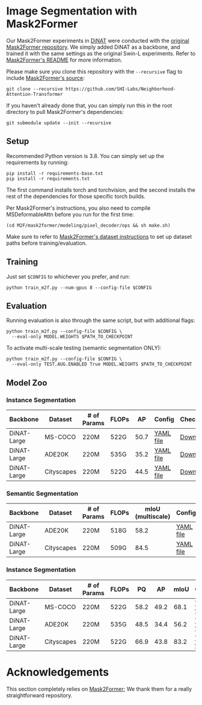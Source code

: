 # Image Segmentation with Mask2Former

Our Mask2Former experiments in [DiNAT](https://arxiv.org/abs/2209.15001) were conducted with the [original Mask2Former repository](https://github.com/facebookresearch/Mask2Former).
We simply added DiNAT as a backbone, and trained it with the same settings as the original Swin-L experiments.
Refer to [Mask2Former's README](M2F/README.md) for more information.

Please make sure you clone this repository with the `--recursive` flag to include [Mask2Former's source](https://github.com/facebookresearch/Mask2Former):
```shell
git clone --recursive https://github.com/SHI-Labs/Neighborhood-Attention-Transformer
```
If you haven't already done that, you can simply run this in the root directory to pull Mask2Former's dependencies:
```shell
git submodule update --init --recursive
```

## Setup
Recommended Python version is 3.8.
You can simply set up the requirements by running:
```shell
pip install -r requirements-base.txt
pip install -r requirements.txt
```
The first command installs torch and torchvision, and the second installs the rest of the dependencies for those specific torch builds.

Per Mask2Former's instructions, you also need to compile MSDeformableAttn before you run for the first time:
```shell
(cd M2F/mask2former/modeling/pixel_decoder/ops && sh make.sh)
```

Make sure to refer to [Mask2Former's dataset instructions](M2F/datasets/README.md) to set up dataset paths before training/evaluation.

## Training
Just set `$CONFIG` to whichever you prefer, and run:
```
python train_m2f.py --num-gpus 8 --config-file $CONFIG
```

## Evaluation
Running evaluation is also through the same script, but with additional flags:
```
python train_m2f.py --config-file $CONFIG \
  --eval-only MODEL.WEIGHTS $PATH_TO_CHECKPOINT
```

To activate multi-scale testing (semantic segmentation ONLY):
```
python train_m2f.py --config-file $CONFIG \
  --eval-only TEST.AUG.ENABLED True MODEL.WEIGHTS $PATH_TO_CHECKPOINT
```

## Model Zoo

### Instance Segmentation
| Backbone | Dataset | # of Params | FLOPs | AP | Config | Checkpoint |
|---|---|---|---|---|---|---|
| DiNAT-Large | MS-COCO | 220M | 522G | 50.7 | [YAML file](configs/coco/instance-segmentation/dinat/maskformer2_dinat_large_IN21k_384_bs16_100ep.yaml) | [Download](https://shi-labs.com/projects/dinat/checkpoints/m2f/mask2former_dinat_large_coco_instance.pth) |
| DiNAT-Large | ADE20K | 220M | 535G | 35.2 | [YAML file](configs/ade20k/instance-segmentation/dinat/maskformer2_dinat_large_IN21k_384_bs16_160k.yaml) | [Download](https://shi-labs.com/projects/dinat/checkpoints/m2f/mask2former_dinat_large_ade20k_instance.pth) |
| DiNAT-Large | Cityscapes | 220M | 522G | 44.5 | [YAML file](configs/cityscapes/instance-segmentation/dinat/maskformer2_dinat_large_IN21k_384_bs16_90k.yaml) | [Download](https://shi-labs.com/projects/dinat/checkpoints/m2f/mask2former_dinat_large_cityscapes_instance.pth) |

### Semantic Segmentation
| Backbone | Dataset | # of Params | FLOPs | mIoU (multiscale) | Config | Checkpoint |
|---|---|---|---|---|---|---|
| DiNAT-Large | ADE20K | 220M | 518G | 58.2 | [YAML file](configs/ade20k/semantic-segmentation/dinat/maskformer2_dinat_large_IN21k_384_bs16_160k.yaml) | [Download](https://shi-labs.com/projects/dinat/checkpoints/m2f/mask2former_dinat_large_ade20k_semantic.pth) |
| DiNAT-Large | Cityscapes | 220M | 509G | 84.5 | [YAML file](configs/cityscapes/semantic-segmentation/dinat/maskformer2_dinat_large_IN21k_384_bs16_90k.yaml) | [Download](https://shi-labs.com/projects/dinat/checkpoints/m2f/mask2former_dinat_large_cityscapes_semantic.pth) |


### Instance Segmentation
| Backbone | Dataset | # of Params | FLOPs | PQ | AP | mIoU | Config | Checkpoint |
|---|---|---|---|---|---|---|---|---|
| DiNAT-Large | MS-COCO | 220M | 522G | 58.2 | 49.2 | 68.1 | [YAML file](configs/coco/panoptic-segmentation/dinat/maskformer2_dinat_large_IN21k_384_bs16_100ep.yaml) | [Download](https://shi-labs.com/projects/dinat/checkpoints/m2f/mask2former_dinat_large_coco_panoptic.pth) |
| DiNAT-Large | ADE20K | 220M | 535G | 48.5 | 34.4 | 56.2 | [YAML file](configs/ade20k/panoptic-segmentation/dinat/maskformer2_dinat_large_IN21k_384_bs16_160k.yaml) | [Download](https://shi-labs.com/projects/dinat/checkpoints/m2f/mask2former_dinat_large_ade20k_panoptic.pth) |
| DiNAT-Large | Cityscapes | 220M | 522G | 66.9 | 43.8 | 83.2 | [YAML file](configs/cityscapes/panoptic-segmentation/dinat/maskformer2_dinat_large_IN21k_384_bs16_90k.yaml) | [Download](https://shi-labs.com/projects/dinat/checkpoints/m2f/mask2former_dinat_large_cityscapes_panoptic.pth) |

# Acknowledgements
This section completely relies on [Mask2Former](https://github.com/facebookresearch/Mask2Former); 
We thank them for a really straightforward repository.